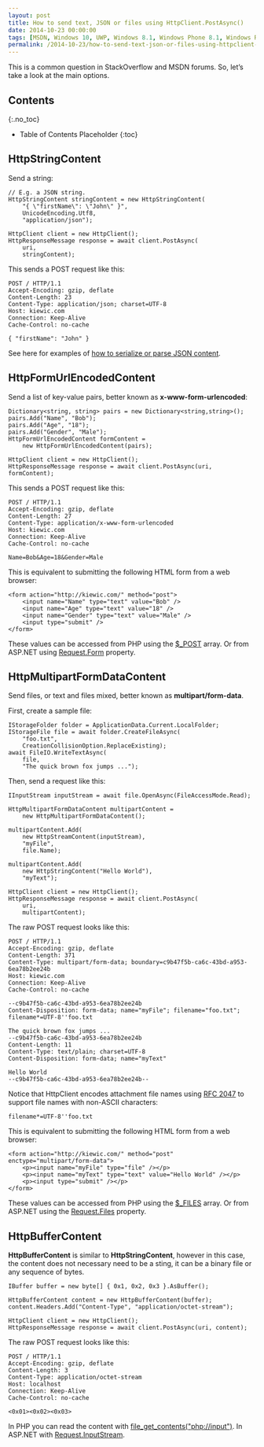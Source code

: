 ```yaml
---
layout: post
title: How to send text, JSON or files using HttpClient.PostAsync()
date: 2014-10-23 00:00:00
tags: [MSDN, Windows 10, UWP, Windows 8.1, Windows Phone 8.1, Windows Runtime, WinRT, Windows Store Apps, Windows.Web.Http]
permalink: /2014-10-23/how-to-send-text-json-or-files-using-httpclient-postasync
---
```


This is a common question in StackOverflow and MSDN forums. So, let’s take a look at the main options.

## Contents
{:.no_toc}

* Table of Contents Placeholder
{:toc}

## HttpStringContent

Send a string:

    // E.g. a JSON string.
    HttpStringContent stringContent = new HttpStringContent(
        "{ \"firstName\": \"John\" }",
        UnicodeEncoding.Utf8,
        "application/json");

    HttpClient client = new HttpClient();
    HttpResponseMessage response = await client.PostAsync(
        uri,
        stringContent);

This sends a POST request like this:

    POST / HTTP/1.1
    Accept-Encoding: gzip, deflate
    Content-Length: 23
    Content-Type: application/json; charset=UTF-8
    Host: kiewic.com
    Connection: Keep-Alive
    Cache-Control: no-cache

    { "firstName": "John" }

See here for examples of [how to serialize or parse JSON content][msdn_json].

## HttpFormUrlEncodedContent

Send a list of key-value pairs, better known as **x-www-form-urlencoded**:

    Dictionary<string, string> pairs = new Dictionary<string,string>();
    pairs.Add("Name", "Bob");
    pairs.Add("Age", "18");
    pairs.Add("Gender", "Male");
    HttpFormUrlEncodedContent formContent =
        new HttpFormUrlEncodedContent(pairs);
     
    HttpClient client = new HttpClient();
    HttpResponseMessage response = await client.PostAsync(uri, formContent);

This sends a POST request like this:

    POST / HTTP/1.1
    Accept-Encoding: gzip, deflate
    Content-Length: 27
    Content-Type: application/x-www-form-urlencoded
    Host: kiewic.com
    Connection: Keep-Alive
    Cache-Control: no-cache

    Name=Bob&Age=18&Gender=Male

This is equivalent to submitting the following HTML form from a web browser:

    <form action="http://kiewic.com/" method="post">
        <input name="Name" type="text" value="Bob" />
        <input name="Age" type="text" value="18" />
        <input name="Gender" type="text" value="Male" />
        <input type="submit" />
    </form>

These values can be accessed from PHP using the [$_POST][php_post] array. Or from ASP.NET using [Request.Form][aspnet_form] property.

## HttpMultipartFormDataContent

Send files, or text and files mixed, better known as **multipart/form-data**.

First, create a sample file:

    IStorageFolder folder = ApplicationData.Current.LocalFolder;
    IStorageFile file = await folder.CreateFileAsync(
        "foo.txt",
        CreationCollisionOption.ReplaceExisting);
    await FileIO.WriteTextAsync(
        file,
        "The quick brown fox jumps ...");

Then, send a request like this:

    IInputStream inputStream = await file.OpenAsync(FileAccessMode.Read);
    
    HttpMultipartFormDataContent multipartContent =
        new HttpMultipartFormDataContent();
    
    multipartContent.Add(
        new HttpStreamContent(inputStream),
        "myFile",
        file.Name);
        
    multipartContent.Add(
        new HttpStringContent("Hello World"),
        "myText");
     
    HttpClient client = new HttpClient();
    HttpResponseMessage response = await client.PostAsync(
        uri,
        multipartContent);

The raw POST request looks like this:

    POST / HTTP/1.1
    Accept-Encoding: gzip, deflate
    Content-Length: 371
    Content-Type: multipart/form-data; boundary=c9b47f5b-ca6c-43bd-a953-6ea78b2ee24b
    Host: kiewic.com
    Connection: Keep-Alive
    Cache-Control: no-cache

    --c9b47f5b-ca6c-43bd-a953-6ea78b2ee24b
    Content-Disposition: form-data; name="myFile"; filename="foo.txt"; filename*=UTF-8''foo.txt

    The quick brown fox jumps ...
    --c9b47f5b-ca6c-43bd-a953-6ea78b2ee24b
    Content-Length: 11
    Content-Type: text/plain; charset=UTF-8
    Content-Disposition: form-data; name="myText"

    Hello World
    --c9b47f5b-ca6c-43bd-a953-6ea78b2ee24b--

Notice that HttpClient encodes attachment file names using [RFC 2047][rfc_2047] to support file names with non-ASCII characters:

    filename*=UTF-8''foo.txt

This is equivalent to submitting the following HTML form from a web browser:

    <form action="http://kiewic.com/" method="post" enctype="multipart/form-data">
        <p><input name="myFile" type="file" /></p>
        <p><input name="myText" type="text" value="Hello World" /></p>
        <p><input type="submit" /></p>
    </form>

These values can be accessed from PHP using the [$_FILES][php_files] array. Or from ASP.NET using the [Request.Files][aspnet_files] property.

## HttpBufferContent

**HttpBufferContent** is similar to **HttpStringContent**, however in this case, the content does not necessary need to be a sting, it can be a binary file or any sequence of bytes.

    IBuffer buffer = new byte[] { 0x1, 0x2, 0x3 }.AsBuffer();

    HttpBufferContent content = new HttpBufferContent(buffer);
    content.Headers.Add("Content-Type", "application/octet-stream");

    HttpClient client = new HttpClient();
    HttpResponseMessage response = await client.PostAsync(uri, content);

The raw POST request looks like this:

    POST / HTTP/1.1
    Accept-Encoding: gzip, deflate
    Content-Length: 3
    Content-Type: application/octet-stream
    Host: localhost
    Connection: Keep-Alive
    Cache-Control: no-cache

    <0x01><0x02><0x03>

In PHP you can read the content with [file_get_contents("php://input")][php_file_get_contents]. In ASP.NET with [Request.InputStream][aspnet_inputstream].


[msdn_json]: https://msdn.microsoft.com/en-us/library/windows/apps/xaml/hh770289.aspx
[php_post]: http://php.net/manual/en/reserved.variables.post.php
[php_files]: http://php.net/manual/en/reserved.variables.files.php
[php_file_get_contents]: https://php.net/manual/en/function.file-get-contents.php
[aspnet_form]: https://msdn.microsoft.com/en-us/library/system.web.httprequestbase.form(v=vs.110).aspx
[aspnet_files]: https://msdn.microsoft.com/en-us/library/system.web.httprequestbase.files(v=vs.110).aspx
[aspnet_inputstream]: https://msdn.microsoft.com/en-us/library/system.web.httprequestbase.inputstream(v=vs.110).aspx
[rfc_2047]: http://tools.ietf.org/html/rfc2047

